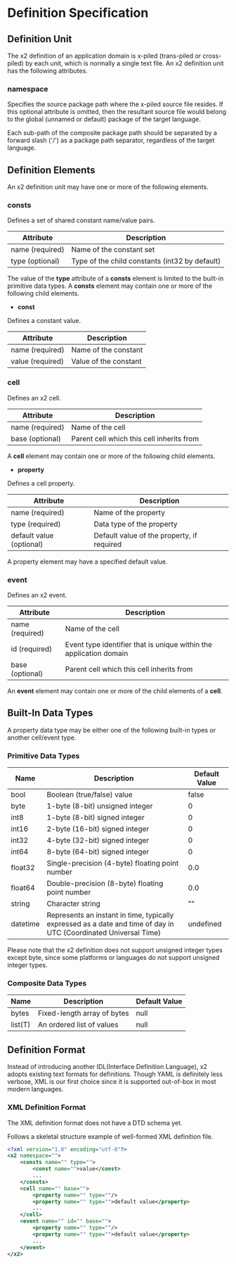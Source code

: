Definition Specification
========================

Definition Unit
---------------

The x2 definition of an application domain is x-piled (trans-piled or
cross-piled) by each unit, which is normally a single text file. An x2
definition unit has the following attributes.

### namespace

Specifies the source package path where the x-piled source file resides. If this
optional attribute is omitted, then the resultant source file would belong to
the global (unnamed or default) package of the target language.

Each sub-path of the composite package path should be separated by a forward
slash ('/') as a package path separator, regardless of the target language.

Definition Elements
-------------------

An x2 definition unit may have one or more of the following elements.

### consts

Defines a set of shared constant name/value pairs.

| Attribute       | Description                                    |
|-----------------|------------------------------------------------|
| name (required) | Name of the constant set                       |
| type (optional) | Type of the child constants (int32 by default) |

The value of the **type** attribute of a **consts** element is limited to the
built-in primitive data types.
A **consts** element may contain one or more of the following child elements.

* **const**

Defines a constant value.

| Attribute        | Description           |
|------------------|-----------------------|
| name (required)  | Name of the constant  |
| value (required) | Value of the constant |

### cell

Defines an x2 cell.

| Attribute       | Description                               |
|-----------------|-------------------------------------------|
| name (required) | Name of the cell                          |
| base (optional) | Parent cell which this cell inherits from |

A **cell** element may contain one or more of the following child elements.

* **property**

Defines a cell property.

| Attribute                | Description                                |
|--------------------------|--------------------------------------------|
| name (required)          | Name of the property                       |
| type (required)          | Data type of the property                  |
| default value (optional) | Default value of the property, if required | 

A property element may have a specified default value.

### event

Defines an x2 event.

| Attribute       | Description                               |
|-----------------|-------------------------------------------|
| name (required) | Name of the cell                          |
| id (required)   | Event type identifier that is unique within the application domain |
| base (optional) | Parent cell which this cell inherits from |

An **event** element may contain one or more of the child elements of a **cell**.

Built-In Data Types
-------------------

A property data type may be either one of the following built-in types or
another cell/event type.

### Primitive Data Types

| Name     | Description                                     | Default Value |
|----------|-------------------------------------------------|---------------|
| bool     | Boolean (true/false) value                      | false         |
| byte     | 1-byte (8-bit) unsigned integer                 | 0             |
| int8     | 1-byte (8-bit) signed integer                   | 0             |
| int16    | 2-byte (16-bit) signed integer                  | 0             |
| int32    | 4-byte (32-bit) signed integer                  | 0             |
| int64    | 8-byte (64-bit) signed integer                  | 0             |
| float32  | Single-precision (4-byte) floating point number | 0.0           |
| float64  | Double-precision (8-byte) floating point number | 0.0           |
| string   | Character string                                | ""            |
| datetime | Represents an instant in time, typically expressed as a date and time of day in UTC (Coordinated Universal Time) | undefined |

Please note that the x2 definition does not support unsigned integer types
except byte, since some platforms or languages do not support unsigned integer
types.

### Composite Data Types

| Name    | Description                 | Default Value |
|---------|-----------------------------|---------------|
| bytes   | Fixed-length array of bytes | null          |
| list(T) | An ordered list of values   | null          |

Definition Format
-----------------

Instead of introducing another IDL(Interface Definition Language), x2 adopts
existing text formats for definitions. Though YAML is definitely less verbose,
XML is our first choice since it is supported out-of-box in most modern
languages.

### XML Definition Format

The XML definition format does not have a DTD schema yet.

Follows a skeletal structure example of well-formed XML definition file.

```xml
<?xml version="1.0" encoding="utf-8"?>
<x2 namespace="">
    <consts name="" type="">
        <const name="">value</const>
        ...
    </consts>
    <cell name="" base="">
        <property name="" type=""/>
        <property name="" type="">default value</property>
        ...
    </cell>
    <event name="" id="" base="">
        <property name="" type=""/>
        <property name="" type="">default value</property>
        ...
    </event>
</x2>
```
